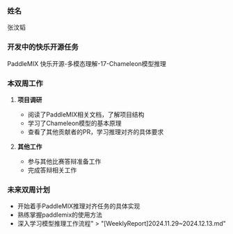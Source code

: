 ### 姓名

张汶韬

### 开发中的快乐开源任务

PaddleMIX 快乐开源-多模态理解-17-Chameleon模型推理

### 本双周工作

1. **项目调研**  
   - 阅读了PaddleMIX相关文档，了解项目结构
   - 学习了Chameleon模型的基本原理
   - 查看了其他贡献者的PR，学习推理对齐的具体要求

2. **其他工作**  
   - 参与其他比赛答辩准备工作
   - 完成答辩相关工作

### 未来双周计划

- 开始着手PaddleMIX推理对齐任务的具体实现
- 熟练掌握paddlemix的使用方法
- 深入学习模型推理工作流程" > "[WeeklyReport]2024.11.29~2024.12.13.md"